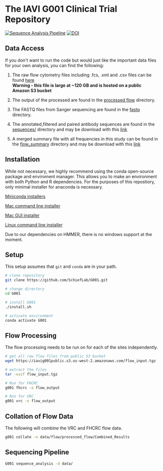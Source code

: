 # The IAVI G001 Clinical Trial Repository

[![Sequence Analysis Pipeline](https://github.com/SchiefLab/G001/workflows/Sequence%20Analysis%20Pipeline/badge.svg)](https://github.com/SchiefLab/G001/actions/workflows/integration.yml)
[![DOI](https://zenodo.org/badge/517925817.svg)](https://zenodo.org/badge/latestdoi/517925817)

## Data Access

If you don't want to run the code but would just like the important data files for your own analysis, you can find the following:
1. The raw flow cytometry files including .fcs, .xml and .csv files can be found [here](https://iavig001public.s3.us-west-2.amazonaws.com/flow_input.tgz)
   <br> **Warning - this file is large at ~120 GB and is hosted on a public Amazon S3 bucket**

2. The output of the processed are found in the [processed flow](data/flow/processed_flow/) directory.

3. The FASTQ files from Sanger sequencing are found in the [fastq](data/sequence/fastq) directory.

4. The annotated,filtered and paired antibody sequences are found in the [sequences/](data/figures/sequences/) directory and may be download with this [link](https://github.com/SchiefLab/G001/raw/main/data/figures/sequences/unblinded_sequences.csv.gz)

5. A merged summary file with all frequencies in this study can be found in the [flow_summary](data/figures/flow_summary) directory and may be download with this [link](https://github.com/SchiefLab/G001/raw/main/data/figures/flow_summary/flow_and_sequences.csv.gz)

## Installation

While not necessary, we highly recommend using the conda open-source package and enviroment manager. This allows you to make an environment with both Python and R dependencies. For the purposes of this repostiory, only minimal installer for anaconda is necessary.

<ins>Miniconda installers</ins>

[Mac command line installer](https://repo.anaconda.com/miniconda/Miniconda3-latest-MacOSX-x86_64.sh)

[Mac GUI installer](https://repo.anaconda.com/miniconda/Miniconda3-latest-MacOSX-x86_64.pkg)

[Linux command line installer](https://repo.anaconda.com/miniconda/Miniconda3-latest-Linux-x86_64.sh)

Due to our dependencies on HMMER, there is no windows support at the moment.

## Setup

This setup assumes that `git` and `conda` are in your path.

```bash
# clone repository
git clone https://github.com/SchiefLab/G001.git

# change directory
cd G001

# install G001
./install.sh

# activate environment
conda activate G001
```

## Flow Processing 

The flow processing needs to be run on for each of the sites independently.

```bash
# get all raw flow files from public S3 bucket
wget https://iavig001public.s3.us-west-2.amazonaws.com/flow_input.tgz

# extract the files
tar -xvzf flow_input.tgz

# Run for FHCRC
g001 fhcrc -o flow_output

# Run for VRC
g001 vrc -o flow_output
```

## Collation of Flow Data
The following will combine the VRC and FHCRC flow data.

```bash
g001 collate -o data/flow/processed_flow/Combined_Results
```


## Sequencing Pipeline

```bash
G001 sequence_analysis -d data/
```
